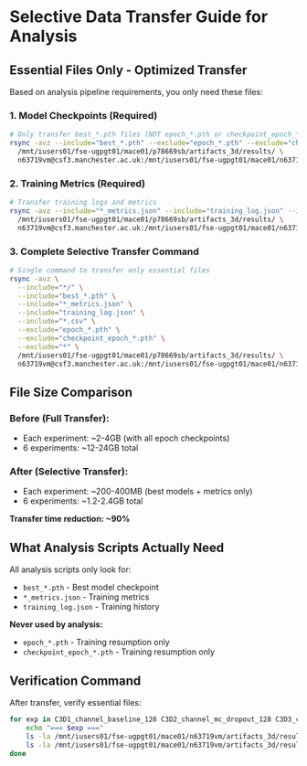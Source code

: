 # Selective Data Transfer Guide for Analysis

## Essential Files Only - Optimized Transfer

Based on analysis pipeline requirements, you only need these files:

### 1. Model Checkpoints (Required)
```bash
# Only transfer best_*.pth files (NOT epoch_*.pth or checkpoint_epoch_*.pth)
rsync -avz --include="best_*.pth" --exclude="epoch_*.pth" --exclude="checkpoint_epoch_*.pth" \
  /mnt/iusers01/fse-ugpgt01/mace01/p78669sb/artifacts_3d/results/ \
  n63719vm@csf3.manchester.ac.uk:/mnt/iusers01/fse-ugpgt01/mace01/n63719vm/artifacts_3d/results/
```

### 2. Training Metrics (Required)
```bash
# Transfer training logs and metrics
rsync -avz --include="*_metrics.json" --include="training_log.json" --include="*.csv" \
  /mnt/iusers01/fse-ugpgt01/mace01/p78669sb/artifacts_3d/results/ \
  n63719vm@csf3.manchester.ac.uk:/mnt/iusers01/fse-ugpgt01/mace01/n63719vm/artifacts_3d/results/
```

### 3. Complete Selective Transfer Command
```bash
# Single command to transfer only essential files
rsync -avz \
  --include="*/" \
  --include="best_*.pth" \
  --include="*_metrics.json" \
  --include="training_log.json" \
  --include="*.csv" \
  --exclude="epoch_*.pth" \
  --exclude="checkpoint_epoch_*.pth" \
  --exclude="*" \
  /mnt/iusers01/fse-ugpgt01/mace01/p78669sb/artifacts_3d/results/ \
  n63719vm@csf3.manchester.ac.uk:/mnt/iusers01/fse-ugpgt01/mace01/n63719vm/artifacts_3d/results/
```

## File Size Comparison

### Before (Full Transfer):
- Each experiment: ~2-4GB (with all epoch checkpoints)
- 6 experiments: ~12-24GB total

### After (Selective Transfer):
- Each experiment: ~200-400MB (best models + metrics only)
- 6 experiments: ~1.2-2.4GB total

**Transfer time reduction: ~90%**

## What Analysis Scripts Actually Need

All analysis scripts only look for:
- `best_*.pth` - Best model checkpoint
- `*_metrics.json` - Training metrics
- `training_log.json` - Training history

**Never used by analysis:**
- `epoch_*.pth` - Training resumption only
- `checkpoint_epoch_*.pth` - Training resumption only

## Verification Command

After transfer, verify essential files:
```bash
for exp in C3D1_channel_baseline_128 C3D2_channel_mc_dropout_128 C3D3_channel_ensemble_128 C3D4_channel_variational_128 C3D5_channel_swag_128 C3D6_channel_physics_informed_128; do
    echo "=== $exp ==="
    ls -la /mnt/iusers01/fse-ugpgt01/mace01/n63719vm/artifacts_3d/results/$exp/best_*.pth
    ls -la /mnt/iusers01/fse-ugpgt01/mace01/n63719vm/artifacts_3d/results/$exp/*_metrics.json
done
```
